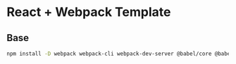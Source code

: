 # React + Webpack Template

## Base

```bash
npm install -D webpack webpack-cli webpack-dev-server @babel/core @babel/preset-env @babel/preset-react babel-loader clean-webpack-plugin css-loader html-webpack-plugin mini-css-extract-plugin sass sass-loader style-loader
```
